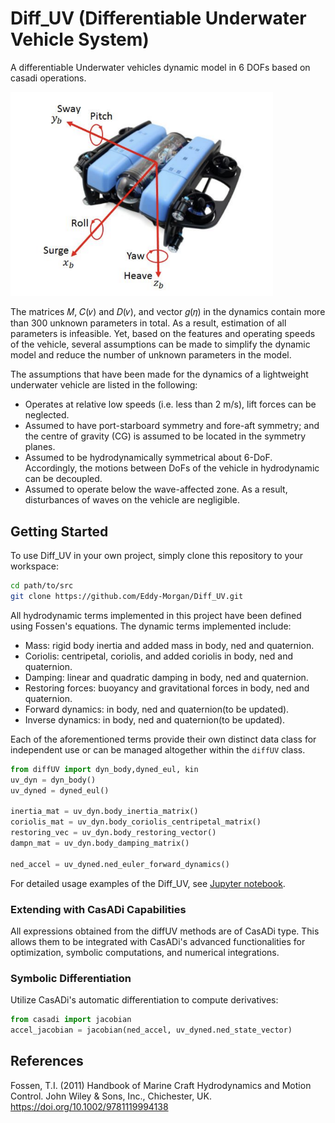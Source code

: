 # Diff_UV (Differentiable Underwater Vehicle System)
A differentiable Underwater vehicles dynamic model in 6 DOFs based on casadi operations.

<!-- ![alt text]() -->
<img src="./images/BlueRobotics%202018b.png" width="420"/>

The matrices 𝑀, 𝐶(𝜈) and 𝐷(𝜈), and vector 𝑔(𝜂) in the dynamics contain more than 300 unknown parameters in total. As a result, estimation of all
parameters is infeasible. Yet, based on the features and operating speeds of the vehicle,
several assumptions can be made to simplify the dynamic model and reduce the number of
unknown parameters in the model. 

The assumptions that have been made for the dynamics
of a lightweight underwater vehicle are listed in the following:

* Operates at relative low speeds (i.e. less than 2 m/s), lift
forces can be neglected.
* Assumed to have port-starboard symmetry and fore-aft
symmetry; and the centre of gravity (CG) is assumed to be located in the symmetry
planes.
* Assumed to be hydrodynamically symmetrical about 6-DoF.
Accordingly, the motions between DoFs of the vehicle in hydrodynamic can be
decoupled.
* Assumed to operate below the wave-affected zone. As a result,
disturbances of waves on the vehicle are negligible.

## Getting Started
To use Diff_UV in your own project, simply clone this
repository to your workspace:

```bash
cd path/to/src
git clone https://github.com/Eddy-Morgan/Diff_UV.git
```

All hydrodynamic terms implemented in this project have been defined using Fossen's equations. The dynamic terms implemented include:
- Mass: rigid body inertia and added mass in body, ned and quaternion.
- Coriolis: centripetal, coriolis, and added coriolis in body, ned and quaternion.
- Damping: linear and quadratic damping in body, ned and quaternion.
- Restoring forces: buoyancy and gravitational forces in body, ned and quaternion.
- Forward dynamics: in body, ned and quaternion(to be updated).
- Inverse dynamics: in body, ned and quaternion(to be updated).

Each of the aforementioned terms provide their own distinct data class for independent use
or can be managed altogether within the `diffUV` class. 

```python
from diffUV import dyn_body,dyned_eul, kin
uv_dyn = dyn_body()
uv_dyned = dyned_eul()

inertia_mat = uv_dyn.body_inertia_matrix()
coriolis_mat = uv_dyn.body_coriolis_centripetal_matrix()
restoring_vec = uv_dyn.body_restoring_vector()
dampn_mat = uv_dyn.body_damping_matrix()

ned_accel = uv_dyned.ned_euler_forward_dynamics()
```
For detailed usage examples of the Diff_UV, see [Jupyter notebook](https://github.com/edxmorgan/Diff_UV/blob/main/usage.ipynb).

### Extending with CasADi Capabilities
All expressions obtained from the diffUV methods are of CasADi type. This allows them to be integrated with CasADi's advanced functionalities for optimization, symbolic computations, and numerical integrations.

### Symbolic Differentiation
Utilize CasADi's automatic differentiation to compute derivatives:
```python
from casadi import jacobian
accel_jacobian = jacobian(ned_accel, uv_dyned.ned_state_vector)
```

## References
Fossen, T.I. (2011) Handbook of Marine Craft Hydrodynamics and Motion Control. John Wiley & Sons, Inc., Chichester, UK.
https://doi.org/10.1002/9781119994138
